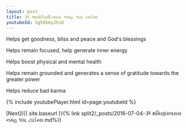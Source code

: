 ```yaml
---
layout: post
title: ૐ જ્યોતિરાદિત્યાય નમહ ૧૦૮ ટાઈમ્સ
youtubeId: Sg5OkmyJhiU
---
```

 
 
Helps get goodness, bliss and peace and God's blessings
 
Helps remain focused, help generate inner energy 
 
Helps boost physical and mental health 
 
Helps remain grounded and generates a sense of gratitude towards the greater power 
 
Helps reduce bad karma
 
 
 
 


{% include youtubePlayer.html id=page.youtubeId %}
 
[Next]({{ site.baseurl }}{% link  split2/_posts/2016-07-04-ૐ ક્ષમિણાંમવરાય નમહ ૧૦૮ ટાઈમ્સ.md%})
 
